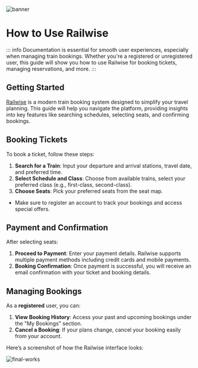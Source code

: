 ![banner](https://user-images.githubusercontent.com/62628408/201538130-a1008969-06ae-4aad-9ea0-b77384d6bac1.png)

# How to Use Railwise

::: info
Documentation is essential for smooth user experiences, especially when managing train bookings. Whether you're a registered or unregistered user, this guide will show you how to use Railwise for booking tickets, managing reservations, and more.
:::

## Getting Started

[Railwise](https://railwise.com) is a modern train booking system designed to simplify your travel planning. This guide will help you navigate the platform, providing insights into key features like searching schedules, selecting seats, and confirming bookings.

## Booking Tickets

To book a ticket, follow these steps:

1. **Search for a Train**: Input your departure and arrival stations, travel date, and preferred time.
2. **Select Schedule and Class**: Choose from available trains, select your preferred class (e.g., first-class, second-class).
3. **Choose Seats**: Pick your preferred seats from the seat map.

- Make sure to register an account to track your bookings and access special offers.

## Payment and Confirmation

After selecting seats:

1. **Proceed to Payment**: Enter your payment details. Railwise supports multiple payment methods including credit cards and mobile payments.
2. **Booking Confirmation**: Once payment is successful, you will receive an email confirmation with your ticket and booking details.

## Managing Bookings

As a <b>registered</b> user, you can:

1. **View Booking History**: Access your past and upcoming bookings under the "My Bookings" section.
2. **Cancel a Booking**: If your plans change, cancel your booking easily from your account.

Here’s a screenshot of how the Railwise interface looks:

![final-works](https://user-images.githubusercontent.com/62628408/201538907-fe67b791-02c4-413c-ae3d-02635b53e20b.png)
